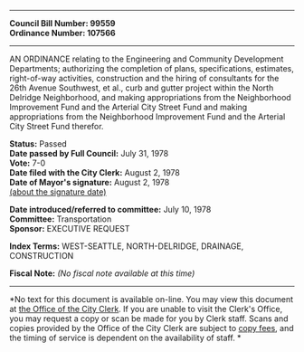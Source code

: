 * * * * *  
  
**Council Bill Number: [](#h0)[](#h2)99559**   
**Ordinance Number: 107566**  
  
* * * * *  
  
AN ORDINANCE relating to the Engineering and Community Development Departments; authorizing the completion of plans, specifications, estimates, right-of-way activities, construction and the hiring of consultants for the 26th Avenue Southwest, et al., curb and gutter project within the North Delridge Neighborhood, and making appropriations from the Neighborhood Improvement Fund and the Arterial City Street Fund and making appropriations from the Neighborhood Improvement Fund and the Arterial City Street Fund therefor.  
  
**Status:** Passed   
**Date passed by Full Council:** July 31, 1978   
**Vote:** 7-0   
**Date filed with the City Clerk:** August 2, 1978   
**Date of Mayor's signature:** August 2, 1978   
[(about the signature date)](/~public/approvaldate.htm)   
  
  
**Date introduced/referred to committee:** July 10, 1978   
**Committee:** Transportation   
**Sponsor:** EXECUTIVE REQUEST   
  
**Index Terms:** WEST-SEATTLE, NORTH-DELRIDGE, DRAINAGE, CONSTRUCTION  
  
**Fiscal Note:** *(No fiscal note available at this time)*  
  
* * * * *  
  
*No text for this document is available on-line. You may view this document at [the Office of the City Clerk](http://www.seattle.gov/leg/clerk/contactUs.htm). If you are unable to visit the Clerk's Office, you may request a copy or scan be made for you by Clerk staff. Scans and copies provided by the Office of the City Clerk are subject to [copy fees](http://clerk.seattle.gov/~public/clerkfees.htm), and the timing of service is dependent on the availability of staff. *  
  
  
